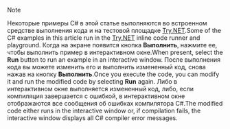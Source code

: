 
> [!NOTE]
> <span data-ttu-id="487dd-101">Некоторые примеры C# в этой статье выполняются во встроенном средстве выполнения кода и на тестовой площадке [Try.NET](https://try.dot.net).</span><span class="sxs-lookup"><span data-stu-id="487dd-101">Some of the C# examples in this article run in the [Try.NET](https://try.dot.net) inline code runner and playground.</span></span> <span data-ttu-id="487dd-102">Когда на экране появится кнопка **Выполнить**, нажмите ее, чтобы выполнить пример в интерактивном окне.</span><span class="sxs-lookup"><span data-stu-id="487dd-102">When present, select the **Run** button to run an example in an interactive window.</span></span> <span data-ttu-id="487dd-103">После выполнения кода вы можете изменить его и выполнить измененный код, снова нажав на кнопку **Выполнить**.</span><span class="sxs-lookup"><span data-stu-id="487dd-103">Once you execute the code, you can modify it and run the modified code by selecting **Run** again.</span></span> <span data-ttu-id="487dd-104">Либо в интерактивном окне выполняется измененный код, либо, если компиляция завершается с ошибкой, в интерактивном окне отображаются все сообщения об ошибках компилятора C#.</span><span class="sxs-lookup"><span data-stu-id="487dd-104">The modified code either runs in the interactive window or, if compilation fails, the interactive window displays all C# compiler error messages.</span></span>  